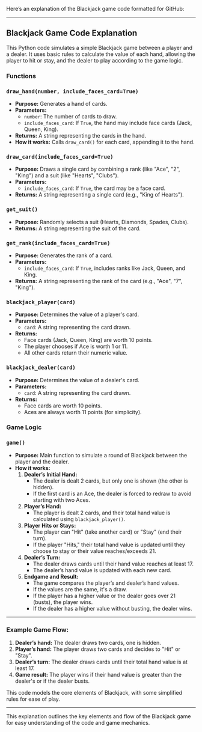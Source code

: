 Here’s an explanation of the Blackjack game code formatted for GitHub:

---

## Blackjack Game Code Explanation

This Python code simulates a simple Blackjack game between a player and a dealer. It uses basic rules to calculate the value of each hand, allowing the player to hit or stay, and the dealer to play according to the game logic.

### Functions

### `draw_hand(number, include_faces_card=True)`
- **Purpose:** Generates a hand of cards.
- **Parameters:** 
  - `number`: The number of cards to draw.
  - `include_faces_card`: If `True`, the hand may include face cards (Jack, Queen, King).
- **Returns:** A string representing the cards in the hand.
- **How it works:** Calls `draw_card()` for each card, appending it to the hand.

### `draw_card(include_faces_card=True)`
- **Purpose:** Draws a single card by combining a rank (like "Ace", "2", "King") and a suit (like "Hearts", "Clubs").
- **Parameters:**
  - `include_faces_card`: If `True`, the card may be a face card.
- **Returns:** A string representing a single card (e.g., "King of Hearts").

### `get_suit()`
- **Purpose:** Randomly selects a suit (Hearts, Diamonds, Spades, Clubs).
- **Returns:** A string representing the suit of the card.

### `get_rank(include_faces_card=True)`
- **Purpose:** Generates the rank of a card.
- **Parameters:**
  - `include_faces_card`: If `True`, includes ranks like Jack, Queen, and King.
- **Returns:** A string representing the rank of the card (e.g., "Ace", "7", "King").

### `blackjack_player(card)`
- **Purpose:** Determines the value of a player's card.
- **Parameters:** 
  - `card`: A string representing the card drawn.
- **Returns:** 
  - Face cards (Jack, Queen, King) are worth 10 points.
  - The player chooses if Ace is worth 1 or 11.
  - All other cards return their numeric value.

### `blackjack_dealer(card)`
- **Purpose:** Determines the value of a dealer's card.
- **Parameters:** 
  - `card`: A string representing the card drawn.
- **Returns:** 
  - Face cards are worth 10 points.
  - Aces are always worth 11 points (for simplicity).

### Game Logic

### `game()`
- **Purpose:** Main function to simulate a round of Blackjack between the player and the dealer.
- **How it works:**
  1. **Dealer’s Initial Hand:**
     - The dealer is dealt 2 cards, but only one is shown (the other is hidden).
     - If the first card is an Ace, the dealer is forced to redraw to avoid starting with two Aces.
  2. **Player’s Hand:**
     - The player is dealt 2 cards, and their total hand value is calculated using `blackjack_player()`.
  3. **Player Hits or Stays:**
     - The player can "Hit" (take another card) or "Stay" (end their turn).
     - If the player "Hits," their total hand value is updated until they choose to stay or their value reaches/exceeds 21.
  4. **Dealer’s Turn:**
     - The dealer draws cards until their hand value reaches at least 17.
     - The dealer’s hand value is updated with each new card.
  5. **Endgame and Result:**
     - The game compares the player’s and dealer’s hand values.
     - If the values are the same, it's a draw.
     - If the player has a higher value or the dealer goes over 21 (busts), the player wins.
     - If the dealer has a higher value without busting, the dealer wins.

---

### Example Game Flow:
1. **Dealer’s hand:** The dealer draws two cards, one is hidden.
2. **Player’s hand:** The player draws two cards and decides to "Hit" or "Stay".
3. **Dealer’s turn:** The dealer draws cards until their total hand value is at least 17.
4. **Game result:** The player wins if their hand value is greater than the dealer's or if the dealer busts.

This code models the core elements of Blackjack, with some simplified rules for ease of play.

--- 

This explanation outlines the key elements and flow of the Blackjack game for easy understanding of the code and game mechanics.
